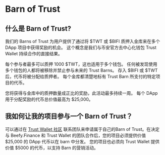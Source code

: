 # Barn of Trust

## **什么是 Barn of Trust?**

我们的 Barns of Trust 为用户提供了通过将 $TWT 或 $BIFI 质押入金库来在多个 DApp 项目中获得奖励的机会。 这个概念是我们与币安官方去中心化钱包 Trust Wallet 持续合作的直接结果。

每个参与者最多可以质押 1000 $TWT，这也适用于多个钱包。 任何被发现使用多个钱包的人都将被移除并禁止参与未来的 Trust Barns。 存入 $BIFI 或 $TWT 后，代币将被分配给质押者。 每个金库都清楚地标有 Trust Barn 所支付的特定项目的代币。

您将获得与金库中的质押数量成正比的奖励，此活动最多持续一周。 每个 DApp 用于分配奖励的代币总价值最高为 $25,000。

## **我如何让我的项目参与一个 Barn of Trust？**

可以通过在 [Trust Wallet 社区](https://community.trustwallet.com/) 联系团队来申请属于自己的Barn of Trust。在决定与 Beefy.Finance 和 Trust Wallet 的团队合作后，您的项目必须提供价值 $25,000 的 DApp 代币以在 barn 中分发。 您的项目也必须向 Trust Wallet 提供价值 $5000 的代币，以支持 Barn 的营销活动。

